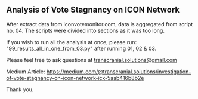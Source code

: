 ## Analysis of Vote Stagnancy on ICON Network

After extract data from iconvotemonitor.com, data is aggregated from script no. 04.
The scripts were divided into sections as it was too long.

If you wish to run all the analysis at once, please run:
"99_results_all_in_one_from_03.py" after running 01, 02 & 03.

Please feel free to ask questions at transcranial.solutions@gmail.com

Medium Article: https://medium.com/@transcranial.solutions/investigation-of-vote-stagnancy-on-icon-network-icx-5aab416b8b2e

Thank you.
